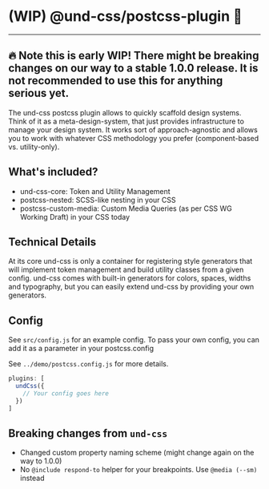 # (WIP) @und-css/postcss-plugin 💅

---
**:fire: Note this is early WIP! There might be breaking changes on our way to a stable 1.0.0 release. It is not recommended to use this for anything serious yet.**
---

The und-css postcss plugin allows to quickly scaffold design systems. Think of
it as a meta-design-system, that just provides infrastructure to manage your
design system. It works sort of approach-agnostic and allows you to work with
whatever CSS methodology you prefer (component-based vs. utility-only).

## What's included?
- und-css-core: Token and Utility Management
- postcss-nested: SCSS-like nesting in your CSS
- postcss-custom-media: Custom Media Queries (as per CSS WG Working Draft) in your CSS today

## Technical Details
At its core und-css is only a container for registering style generators that
will implement token management and build utility classes from a given config.
und-css comes with built-in generators for colors, spaces, widths and
typography, but you can easily extend und-css by providing your own generators.

## Config
See `src/config.js` for an example config. To pass your own config, you can add
it as a parameter in your postcss.config

See `../demo/postcss.config.js` for more details.

```js
plugins: [
  undCss({
    // Your config goes here
  })
]
```

## Breaking changes from `und-css`
- Changed custom property naming scheme (might change again on the way to 1.0.0)
- No `@include respond-to` helper for your breakpoints. Use `@media (--sm)` instead
